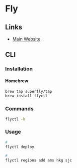 # Fly

## Links

- [Main Website](https://fly.io/)

## CLI

### Installation

#### Homebrew

```sh
brew tap superfly/tap
brew install flyctl
```

### Commands

```sh
flyctl -h
```

### Usage

```sh
#
flyctl deploy

#
flyctl regions add ams hkg sjc
```
